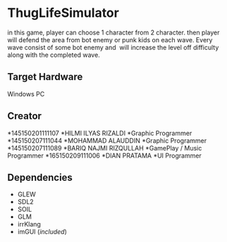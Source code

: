 # ThugLifeSimulator
in this game, player can choose 1 character from 2 character. then player will defend the area from bot enemy or punk kids on each wave. Every wave consist of some bot enemy and  will increase the level off difficulty along with the completed wave.
## Target Hardware
Windows PC
## Creator
*145150201111107
*HILMI ILYAS RIZALDI
*Graphic Programmer
*145150207111044
*MOHAMMAD ALAUDDIN
*Graphic Programmer
*145150207111089
*BARIQ NAJMI RIZQULLAH
*GamePlay / Music Programmer
*165150209111006
*DIAN PRATAMA
*UI Programmer
## Dependencies
* GLEW
* SDL2
* SOIL
* GLM
* irrKlang
* imGUI (_included_)
